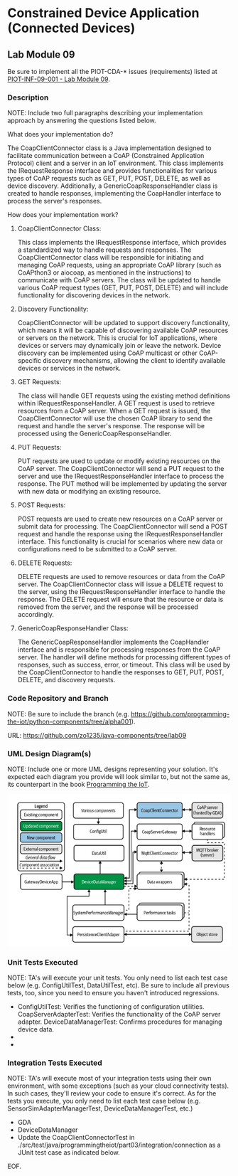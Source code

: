 # Constrained Device Application (Connected Devices)

## Lab Module 09

Be sure to implement all the PIOT-CDA-* issues (requirements) listed at [PIOT-INF-09-001 - Lab Module 09](https://github.com/orgs/programming-the-iot/projects/1#column-10488503).

### Description

NOTE: Include two full paragraphs describing your implementation approach by answering the questions listed below.

What does your implementation do? 

The CoapClientConnector class is a Java implementation designed to facilitate communication between a CoAP (Constrained Application Protocol) client and a server in an IoT environment. This class implements the IRequestResponse interface and provides functionalities for various types of CoAP requests such as GET, PUT, POST, DELETE, as well as device discovery. Additionally, a GenericCoapResponseHandler class is created to handle responses, implementing the CoapHandler interface to process the server's responses.

How does your implementation work?

1. CoapClientConnector Class:

    This class implements the IRequestResponse interface, which provides a standardized way to handle requests and responses.
    The CoapClientConnector class will be responsible for initiating and managing CoAP requests, using an appropriate CoAP library (such as CoAPthon3 or aiocoap, as mentioned in the instructions) to communicate with CoAP servers.
    The class will be updated to handle various CoAP request types (GET, PUT, POST, DELETE) and will include functionality for discovering devices in the network.

2. Discovery Functionality:

    CoapClientConnector will be updated to support discovery functionality, which means it will be capable of discovering available CoAP resources or servers on the network. This is crucial for IoT applications, where devices or servers may dynamically join or leave the network.
    Device discovery can be implemented using CoAP multicast or other CoAP-specific discovery mechanisms, allowing the client to identify available devices or services in the network.

3. GET Requests:

    The class will handle GET requests using the existing method definitions within IRequestResponseHandler. A GET request is used to retrieve resources from a CoAP server.
    When a GET request is issued, the CoapClientConnector will use the chosen CoAP library to send the request and handle the server's response. The response will be processed using the GenericCoapResponseHandler.

4. PUT Requests:

    PUT requests are used to update or modify existing resources on the CoAP server. The CoapClientConnector will send a PUT request to the server and use the IRequestResponseHandler interface to process the response.
    The PUT method will be implemented by updating the server with new data or modifying an existing resource.

5. POST Requests:

    POST requests are used to create new resources on a CoAP server or submit data for processing. The CoapClientConnector will send a POST request and handle the response using the IRequestResponseHandler interface.
    This functionality is crucial for scenarios where new data or configurations need to be submitted to a CoAP server.

6. DELETE Requests:

    DELETE requests are used to remove resources or data from the CoAP server. The CoapClientConnector class will issue a DELETE request to the server, using the IRequestResponseHandler interface to handle the response.
    The DELETE request will ensure that the resource or data is removed from the server, and the response will be processed accordingly.

7. GenericCoapResponseHandler Class:

    The GenericCoapResponseHandler implements the CoapHandler interface and is responsible for processing responses from the CoAP server.
    The handler will define methods for processing different types of responses, such as success, error, or timeout.
    This class will be used by the CoapClientConnector to handle the responses to GET, PUT, POST, DELETE, and discovery requests.

### Code Repository and Branch

NOTE: Be sure to include the branch (e.g. https://github.com/programming-the-iot/python-components/tree/alpha001).

URL: https://github.com/zo1235/java-components/tree/lab09

### UML Design Diagram(s)

NOTE: Include one or more UML designs representing your solution. It's expected each
diagram you provide will look similar to, but not the same as, its counterpart in the
book [Programming the IoT](https://learning.oreilly.com/library/view/programming-the-internet/9781492081401/).

![alt text](image-1.png)

### Unit Tests Executed

NOTE: TA's will execute your unit tests. You only need to list each test case below
(e.g. ConfigUtilTest, DataUtilTest, etc). Be sure to include all previous tests, too,
since you need to ensure you haven't introduced regressions.

- ConfigUtilTest: Verifies the functioning of configuration utilities. CoapServerAdapterTest: Verifies the functionality of the CoAP server adapter. DeviceDataManagerTest: Confirms procedures for managing device data.
- 
- 

### Integration Tests Executed

NOTE: TA's will execute most of your integration tests using their own environment, with
some exceptions (such as your cloud connectivity tests). In such cases, they'll review
your code to ensure it's correct. As for the tests you execute, you only need to list each
test case below (e.g. SensorSimAdapterManagerTest, DeviceDataManagerTest, etc.)

- GDA
- DeviceDataManager
- Update the CoapClientConnectorTest in ./src/test/java/programmingtheiot/part03/integration/connection as a JUnit test case as indicated below. 

EOF.
